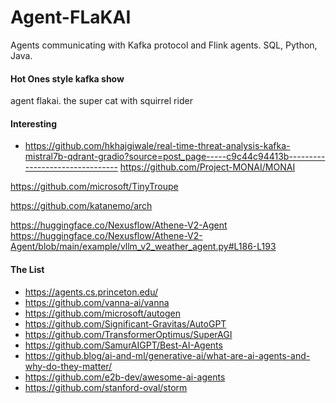 # Agent-FLaKAI
Agents communicating with Kafka protocol and Flink agents.   SQL, Python, Java.


#### Hot Ones style kafka show

agent flakai.  the super cat with squirrel rider

#### Interesting

* https://github.com/hkhajgiwale/real-time-threat-analysis-kafka-mistral7b-qdrant-gradio?source=post_page-----c9c44c94413b--------------------------------
https://github.com/Project-MONAI/MONAI

https://github.com/microsoft/TinyTroupe

https://github.com/katanemo/arch

https://huggingface.co/Nexusflow/Athene-V2-Agent
https://huggingface.co/Nexusflow/Athene-V2-Agent/blob/main/example/vllm_v2_weather_agent.py#L186-L193

#### The List
* https://agents.cs.princeton.edu/
* https://github.com/vanna-ai/vanna
* https://github.com/microsoft/autogen
* https://github.com/Significant-Gravitas/AutoGPT
* https://github.com/TransformerOptimus/SuperAGI
* https://github.com/SamurAIGPT/Best-AI-Agents
* https://github.blog/ai-and-ml/generative-ai/what-are-ai-agents-and-why-do-they-matter/
* https://github.com/e2b-dev/awesome-ai-agents
* https://github.com/stanford-oval/storm


